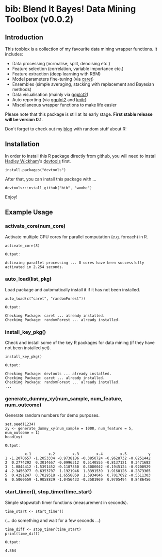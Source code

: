 bib: Blend It Bayes! Data Mining Toolbox (v0.0.2)
===

## Introduction

This tooblox is a collection of my favourite data mining wrapper functions. It includes:

* Data processing (normalise, split, denoising etc.)
* Feature selection (correlation, variable importance etc.)
* Feature extraction (deep learning with RBM)
* Model parameters fine-tuning (via <a href="http://caret.r-forge.r-project.org" target="_blank">caret</a>)
* Ensembles (simple averaging, stacking with replacement and Bayesian methods)
* Data visualisation (mainly via <a href="http://ggplot2.org/" target="_blank">ggplot2</a>)
* Auto reporting (via <a href="http://ggplot2.org/" target="_blank">ggplot2</a> and <a href="http://yihui.name/knitr/" target="_blank">knitr</a>)
* Miscellaneous wrapper functions to make life easier

Please note that this package is still at its early stage. **First stable release will be version 0.1**.

Don't forget to check out my <a href="http://blenditbayes.blogspot.co.uk/search/label/R" target="_blank">blog</a> with random stuff about R!

## Installation

In order to install this R package directly from github, you will need to install <a href="http://had.co.nz/" target="_blank">Hadley Wickham</a>'s <a href="http://cran.r-project.org/web/packages/devtools/index.html" target="_blank">devtools</a> first.

```
install.packages("devtools")
```

After that, you can install this package with ...

```
devtools::install_github("bib", "woobe")
```

Enjoy!

## Example Usage

### activate_core(num_core)

Activate multiple CPU cores for parallel computation (e.g. foreach) in R.

```
activate_core(8)
```
```
Output:

Activaing parallel processing ... 8 cores have been successfully activated in 2.254 seconds.
```

### auto_load(list_pkg)

Load package and automatically install it if it has not been installed.

```
auto_load(c("caret", "randomForest"))
```
```
Output:

Checking Package: caret ... already installed.
Checking Package: randomForest ... already installed.
```

### install_key_pkg()

Check and install some of the key R packages for data mining (if they have not been installed yet).

```
install_key_pkg()
```
```
Output:

Checking Package: devtools ... already installed.
Checking Package: caret ... already installed.
Checking Package: randomForest ... already installed.
... 
```

### generate_dummy_xy(num_sample, num_feature, num_outcome)

Generate random numbers for demo purposes.

```
set.seed(1234)
xy <- generate_dummy_xy(num_sample = 1000, num_feature = 5, num_outcome = 1)
head(xy)
```
```
Output:

         x.1        x.2        x.3        x.4        x.5          y
1 -1.2070657 -1.2053334 -0.9738186 -0.3850724 -0.9628732 -0.8251442
2  0.2774292  0.3014667 -0.0996312  0.5140555 -0.8137121  0.3471682
3  1.0844412 -1.5391452 -0.1107350  0.3080042 -0.1945124 -0.9200929
4 -2.3456977  0.6353707  1.1921946  1.8391539  1.9160126 -0.2873365
5  0.4291247  0.7029518 -1.6558859  1.5934046  0.7017692 -0.5511303
6  0.5060559 -1.9058829 -1.0456433 -0.3581969  0.9705494  0.8486456
```

### start_timer(), stop_timer(time_start)

Simple stopwatch timer functions (measurement in seconds).

```
time_start <- start_timer()
```

(... do something and wait for a few seconds ...)

```
time_diff <- stop_timer(time_start)
print(time_diff)
```
```
Output:

4.364
```

